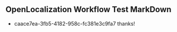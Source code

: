 ## OpenLocalization Workflow Test MarkDown
* caace7ea-3fb5-4182-958c-fc381e3c9fa7 thanks!

<!--HONumber=Aug16_HO1-->


